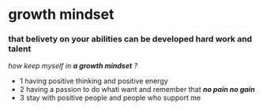 # **growth mindset**
### that belivety on your abilities can be developed hard work and talent

 _how keep myself in **a growth mindset** ?_
 * 1 having positive thinking and positive energy
 * 2 having a passion to do whati want and remember that **_no pain no gain_**
 * 3 stay with positive people and people who support me
 
